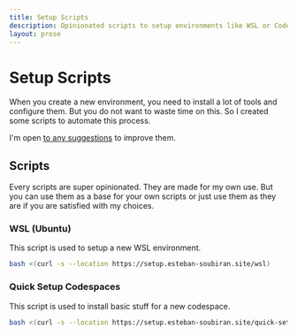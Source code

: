 ```yaml
---
title: Setup Scripts
description: Opinionated scripts to setup environments like WSL or Codespaces.
layout: prose
---
```


# Setup Scripts

When you create a new environment, you need to install a lot of tools and configure them. But you do not want to waste time on this. So I created some scripts to automate this process.

I'm open [to any suggestions](https://github.com/barbapapazes/setup.esteban-soubiran.site) to improve them.

## Scripts

Every scripts are super opinionated. They are made for my own use. But you can use them as a base for your own scripts or just use them as they are if you are satisfied with my choices.

### WSL (Ubuntu)

This script is used to setup a new WSL environment.

```bash
bash <(curl -s --location https://setup.esteban-soubiran.site/wsl)
```

### Quick Setup Codespaces

This script is used to install basic stuff for a new codespace.

```bash
bash <(curl -s --location https://setup.esteban-soubiran.site/quick-setup-codespaces)
```
